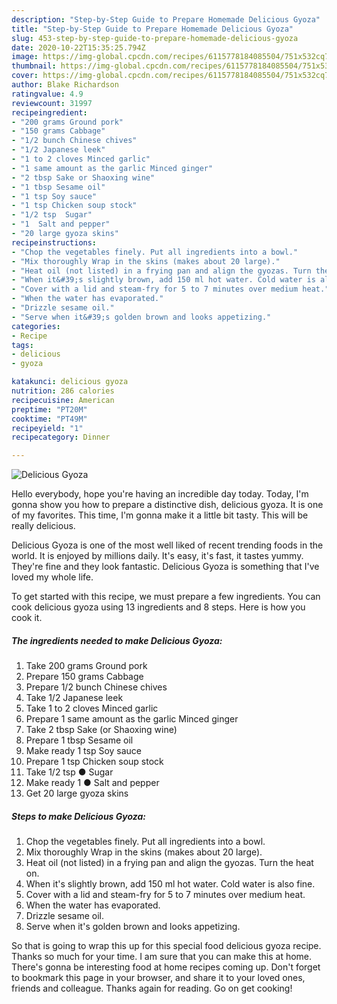 ```yaml
---
description: "Step-by-Step Guide to Prepare Homemade Delicious Gyoza"
title: "Step-by-Step Guide to Prepare Homemade Delicious Gyoza"
slug: 453-step-by-step-guide-to-prepare-homemade-delicious-gyoza
date: 2020-10-22T15:35:25.794Z
image: https://img-global.cpcdn.com/recipes/6115778184085504/751x532cq70/delicious-gyoza-recipe-main-photo.jpg
thumbnail: https://img-global.cpcdn.com/recipes/6115778184085504/751x532cq70/delicious-gyoza-recipe-main-photo.jpg
cover: https://img-global.cpcdn.com/recipes/6115778184085504/751x532cq70/delicious-gyoza-recipe-main-photo.jpg
author: Blake Richardson
ratingvalue: 4.9
reviewcount: 31997
recipeingredient:
- "200 grams Ground pork"
- "150 grams Cabbage"
- "1/2 bunch Chinese chives"
- "1/2 Japanese leek"
- "1 to 2 cloves Minced garlic"
- "1 same amount as the garlic Minced ginger"
- "2 tbsp Sake or Shaoxing wine"
- "1 tbsp Sesame oil"
- "1 tsp Soy sauce"
- "1 tsp Chicken soup stock"
- "1/2 tsp  Sugar"
- "1  Salt and pepper"
- "20 large gyoza skins"
recipeinstructions:
- "Chop the vegetables finely. Put all ingredients into a bowl."
- "Mix thoroughly Wrap in the skins (makes about 20 large)."
- "Heat oil (not listed) in a frying pan and align the gyozas. Turn the heat on."
- "When it&#39;s slightly brown, add 150 ml hot water. Cold water is also fine."
- "Cover with a lid and steam-fry for 5 to 7 minutes over medium heat."
- "When the water has evaporated."
- "Drizzle sesame oil."
- "Serve when it&#39;s golden brown and looks appetizing."
categories:
- Recipe
tags:
- delicious
- gyoza

katakunci: delicious gyoza 
nutrition: 286 calories
recipecuisine: American
preptime: "PT20M"
cooktime: "PT49M"
recipeyield: "1"
recipecategory: Dinner

---
```



![Delicious Gyoza](https://img-global.cpcdn.com/recipes/6115778184085504/751x532cq70/delicious-gyoza-recipe-main-photo.jpg)

Hello everybody, hope you're having an incredible day today. Today, I'm gonna show you how to prepare a distinctive dish, delicious gyoza. It is one of my favorites. This time, I'm gonna make it a little bit tasty. This will be really delicious.

Delicious Gyoza is one of the most well liked of recent trending foods in the world. It is enjoyed by millions daily. It's easy, it's fast, it tastes yummy. They're fine and they look fantastic. Delicious Gyoza is something that I've loved my whole life.




To get started with this recipe, we must prepare a few ingredients. You can cook delicious gyoza using 13 ingredients and 8 steps. Here is how you cook it.

<!--inarticleads1-->

##### The ingredients needed to make Delicious Gyoza:

1. Take 200 grams Ground pork
1. Prepare 150 grams Cabbage
1. Prepare 1/2 bunch Chinese chives
1. Take 1/2 Japanese leek
1. Take 1 to 2 cloves Minced garlic
1. Prepare 1 same amount as the garlic Minced ginger
1. Take 2 tbsp Sake (or Shaoxing wine)
1. Prepare 1 tbsp Sesame oil
1. Make ready 1 tsp Soy sauce
1. Prepare 1 tsp Chicken soup stock
1. Take 1/2 tsp ● Sugar
1. Make ready 1 ● Salt and pepper
1. Get 20 large gyoza skins




<!--inarticleads2-->

##### Steps to make Delicious Gyoza:

1. Chop the vegetables finely. Put all ingredients into a bowl.
1. Mix thoroughly Wrap in the skins (makes about 20 large).
1. Heat oil (not listed) in a frying pan and align the gyozas. Turn the heat on.
1. When it&#39;s slightly brown, add 150 ml hot water. Cold water is also fine.
1. Cover with a lid and steam-fry for 5 to 7 minutes over medium heat.
1. When the water has evaporated.
1. Drizzle sesame oil.
1. Serve when it&#39;s golden brown and looks appetizing.




So that is going to wrap this up for this special food delicious gyoza recipe. Thanks so much for your time. I am sure that you can make this at home. There's gonna be interesting food at home recipes coming up. Don't forget to bookmark this page in your browser, and share it to your loved ones, friends and colleague. Thanks again for reading. Go on get cooking!
